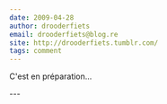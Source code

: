 ```yaml
---
date: 2009-04-28
author: drooderfiets
email: drooderfiets@blog.re
site: http://drooderfiets.tumblr.com/
tags: comment
---
```


<p>
C'est en préparation...
</p>
---